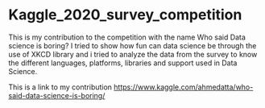 # Kaggle_2020_survey_competition

This is my contribution to the competition with the name Who said Data science is boring?
I tried to show how fun can data science be through the use of XKCD library and i tried to analyze the data from the survey to know the different languages, platforms, libraries and support used in Data Science.

This is a link to my contribution 
https://www.kaggle.com/ahmedatta/who-said-data-science-is-boring/
